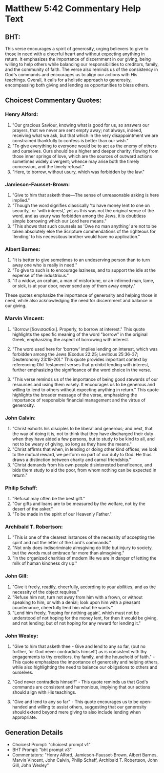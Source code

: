 # Matthew 5:42 Commentary Help Text

## BHT:
This verse encourages a spirit of generosity, urging believers to give to those in need with a cheerful heart and without expecting anything in return. It emphasizes the importance of discernment in our giving, being willing to help others while balancing our responsibilities to creditors, family, and the community of faith. The verse also reminds us of the consistency in God's commands and encourages us to align our actions with His teachings. Overall, it calls for a holistic approach to generosity, encompassing both giving and lending as opportunities to bless others.

## Choicest Commentary Quotes:
### Henry Alford:
1. "Our gracious Saviour, knowing what is good for us, so answers our prayers, that we never are sent empty away; not always, indeed, receiving what we ask, but that which in the very disappointment we are constrained thankfully to confess is better than our wish."
2. "To give everything to everyone would be to act as the enemy of others and ourselves. Ours should be a higher and deeper charity, flowing from those inner springs of love, which are the sources of outward actions sometimes widely divergent; whence may arise both the timely concession, and the timely refusal."
3. "Here, to borrow, without usury, which was forbidden by the law."

### Jamieson-Fausset-Brown:
1. "Give to him that asketh thee—The sense of unreasonable asking is here implied."
2. "Though the word signifies classically 'to have money lent to one on security,' or 'with interest,' yet as this was not the original sense of the word, and as usury was forbidden among the Jews, it is doubtless simple borrowing which our Lord here means."
3. "This shows that such counsels as 'Owe no man anything' are not to be taken absolutely else the Scripture commendations of the righteous for 'lending' to his necessitous brother would have no application."

### Albert Barnes:
1. "It is better to give sometimes to an undeserving person than to turn away one who is really in need."
2. "To give to such is to encourage laziness, and to support the idle at the expense of the industrious."
3. "If a widow, an orphan, a man of misfortune, or an infirmed man, lame, or sick, is at your door, never send any of them away empty."

These quotes emphasize the importance of generosity and helping those in need, while also acknowledging the need for discernment and balance in our giving.

### Marvin Vincent:
1. "Borrow [δανισασθαι]. Properly, to borrow at interest." This quote highlights the specific meaning of the word "borrow" in the original Greek, emphasizing the aspect of borrowing with interest.

2. "The word used here for 'borrow' implies lending on interest, which was forbidden among the Jews (Exodus 22:25; Leviticus 25:36-37; Deuteronomy 23:19-20)." This quote provides important context by referencing Old Testament verses that prohibit lending with interest, further emphasizing the significance of the word choice in the verse.

3. "This verse reminds us of the importance of being good stewards of our resources and using them wisely. It encourages us to be generous and willing to lend to others without expecting anything in return." This quote highlights the broader message of the verse, emphasizing the importance of responsible financial management and the virtue of generosity.

### John Calvin:
1. "Christ exhorts his disciples to be liberal and generous; and next, that the way of doing it is, not to think that they have discharged their duty when they have aided a few persons, but to study to be kind to all, and not to be weary of giving, so long as they have the means."
2. "Christ affirms that when, in lending or doing other kind offices, we look to the mutual reward, we perform no part of our duty to God. He thus draws a distinction between charity and carnal friendship."
3. "Christ demands from his own people disinterested beneficence, and bids them study to aid the poor, from whom nothing can be expected in return."

### Philip Schaff:
1. "Refusal may often be the best gift."
2. "Our gifts and loans are to be measured by the welfare, not by the desert of the asker."
3. "To be made in the spirit of our Heavenly Father."

### Archibald T. Robertson:
1. "This is one of the clearest instances of the necessity of accepting the spirit and not the letter of the Lord's commands."
2. "Not only does indiscriminate almsgiving do little but injury to society, but the words must embrace far more than almsgiving."
3. "In the organized charities of modern life we are in danger of letting the milk of human kindness dry up."

### John Gill:
1. "Give it freely, readily, cheerfully, according to your abilities, and as the necessity of the object requires."
2. "Refuse him not, turn not away from him with a frown, or without speaking to him, or with a denial; look upon him with a pleasant countenance, cheerfully lend him what he wants."
3. "Lend him freely, 'hoping for nothing again', which must not be understood of not hoping for the money lent, for then it would be giving, and not lending; but of not hoping for any reward for lending it."

### John Wesley:
1. "Give to him that asketh thee - Give and lend to any so far, (but no further, for God never contradicts himself) as is consistent with thy engagements to thy creditors, thy family, and the household of faith." - This quote emphasizes the importance of generosity and helping others, while also highlighting the need to balance our obligations to others and ourselves.

2. "God never contradicts himself" - This quote reminds us that God's commands are consistent and harmonious, implying that our actions should align with His teachings.

3. "Give and lend to any so far" - This quote encourages us to be open-handed and willing to assist others, suggesting that our generosity should extend beyond mere giving to also include lending when appropriate.


## Generation Details
- Choicest Prompt: "choicest prompt v1"
- BHT Prompt: "bht prompt v3"
- Commentators: "Henry Alford, Jamieson-Fausset-Brown, Albert Barnes, Marvin Vincent, John Calvin, Philip Schaff, Archibald T. Robertson, John Gill, John Wesley"
